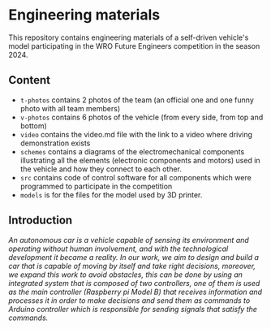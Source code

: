 Engineering materials
====

This repository contains engineering materials of a self-driven vehicle's model participating in the WRO Future Engineers competition in the season 2024.

## Content

* `t-photos` contains 2 photos of the team (an official one and one funny photo with all team members)
* `v-photos` contains 6 photos of the vehicle (from every side, from top and bottom)
* `video` contains the video.md file with the link to a video where driving demonstration exists
* `schemes` contains a diagrams of the electromechanical components illustrating all the elements (electronic components and motors) used in the vehicle and how they connect to each other.
* `src` contains code of control software for all components which were programmed to participate in the competition
* `models` is for the files for the model used by 3D printer.

## Introduction

_An autonomous car is a vehicle capable of sensing its environment and operating without human involvement, and with the technological development it became a reality. In our work, we aim to design and build a car that is capable of moving by itself and take right decisions, moreover, we expand this work to avoid obstacles, this can be done by using an integrated system that is composed of two controllers, one of them is used as the main controller (Raspberry pi Model B) that receives information and processes it in order to make decisions and send them as commands to Arduino controller which is responsible for sending signals that satisfy the commands._
